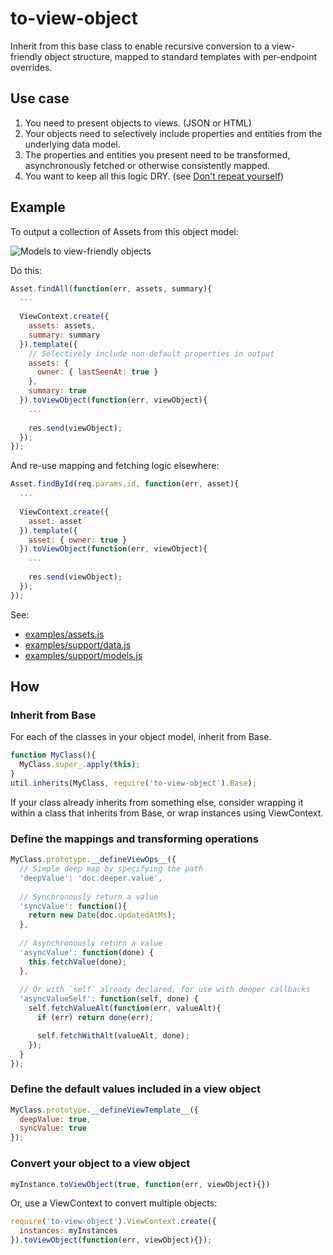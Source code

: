 to-view-object
===================

Inherit from this base class to enable recursive conversion to a view-friendly object structure, mapped to standard templates with per-endpoint overrides.

## Use case

1. You need to present objects to views. (JSON or HTML)
2. Your objects need to selectively include properties and entities from the underlying data model.
3. The properties and entities you present need to be transformed, asynchronously fetched or otherwise consistently mapped.
4. You want to keep all this logic DRY. (see [Don't repeat yourself](http://en.wikipedia.org/wiki/Don't_repeat_yourself))

## Example

To output a collection of Assets from this object model:

![Models to view-friendly objects](https://rawgithub.com/jupiter/node-to-view-object/master/examples/support/models.svg)

Do this:

```javascript
Asset.findAll(function(err, assets, summary){
  ...
  
  ViewContext.create({
    assets: assets,
    summary: summary
  }).template({
    // Selectively include non-default properties in output
    assets: {
      owner: { lastSeenAt: true }
    },
    summary: true
  }).toViewObject(function(err, viewObject){
    ...
    
    res.send(viewObject);
  });
});
```

And re-use mapping and fetching logic elsewhere:

```javascript
Asset.findById(req.params.id, function(err, asset){
  ...
  
  ViewContext.create({
    asset: asset
  }).template({
    asset: { owner: true }
  }).toViewObject(function(err, viewObject){
    ...
    
    res.send(viewObject);
  });
});
```

See:

- [examples/assets.js](https://github.com/jupiter/node-to-view-object/tree/master/examples/assets.js)
- [examples/support/data.js](https://github.com/jupiter/node-to-view-object/tree/master/examples/support/data.js)
- [examples/support/models.js](https://github.com/jupiter/node-to-view-object/tree/master/examples/support/models.js)

## How

### Inherit from Base

For each of the classes in your object model, inherit from Base.

```javascript
function MyClass(){
  MyClass.super_.apply(this);
}
util.inherits(MyClass, require('to-view-object').Base);
```

If your class already inherits from something else, consider wrapping it within
a class that inherits from Base, or wrap instances using ViewContext.

###  Define the mappings and transforming operations

```javascript
MyClass.prototype.__defineViewOps__({
  // Simple deep map by specifying the path
  'deepValue': 'doc.deeper.value',
  
  // Synchronously return a value
  'syncValue': function(){
    return new Date(doc.updatedAtMs);
  },
  
  // Asynchronously return a value
  'asyncValue': function(done) {
    this.fetchValue(done);
  },
  
  // Or with `self` already declared, for use with deeper callbacks
  'asyncValueSelf': function(self, done) {
    self.fetchValueAlt(function(err, valueAlt){
      if (err) return done(err);

      self.fetchWithAlt(valueAlt, done);
    });
  }
});
```

### Define the default values included in a view object

```javascript
MyClass.prototype.__defineViewTemplate__({
  deepValue: true,
  syncValue: true
});
```

### Convert your object to a view object

```javascript
myInstance.toViewObject(true, function(err, viewObject){})
```

Or, use a ViewContext to convert multiple objects:

```javascript
require('to-view-object').ViewContext.create({
  instances: myInstances
}).toViewObject(function(err, viewObject){});
```

